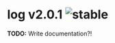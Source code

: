 
# log v2.0.1 ![stable](https://img.shields.io/badge/stability-stable-4EBA0F.svg?style=flat)

**TODO:** Write documentation?!
